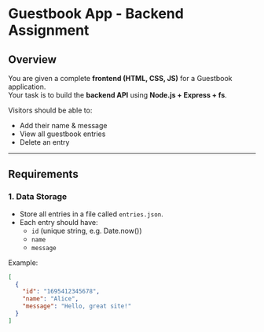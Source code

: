 # Guestbook App - Backend Assignment

## Overview
You are given a complete **frontend (HTML, CSS, JS)** for a Guestbook application.  
Your task is to build the **backend API** using **Node.js + Express + fs**.

Visitors should be able to:
- Add their name & message
- View all guestbook entries
- Delete an entry

---

## Requirements

### 1. Data Storage
- Store all entries in a file called `entries.json`.
- Each entry should have:
  - `id` (unique string, e.g. Date.now())
  - `name`
  - `message`

Example:
```json
[
  {
    "id": "1695412345678",
    "name": "Alice",
    "message": "Hello, great site!"
  }
]
